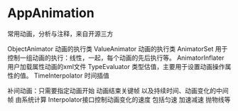 # AppAnimation
常用动画，分析与注释，来自开源三方

ObjectAnimator 动画的执行类 ValueAnimator 动画的执行类 AnimatorSet
用于控制一组动画的执行：线性，一起，每个动画的先后执行等。 AnimatorInflater 用户加载属性动画的xml文件 TypeEvaluator
类型估值，主要用于设置动画操作属性的值。 TimeInterpolator 时间插值

补间动画：只需要指定动画开始 动画结束关键帧 以及持续时间、动画变化的中间帧 由系统计算
Interpolator接口控制动画变化的速度 包括匀速 加速减速 抛物线等
